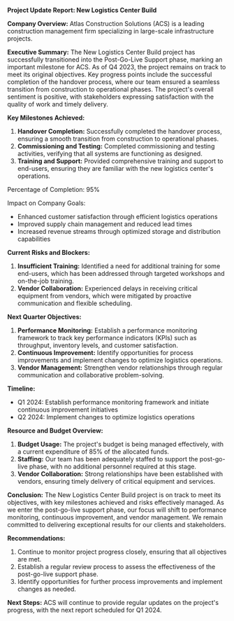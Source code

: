**Project Update Report: New Logistics Center Build**

**Company Overview:** Atlas Construction Solutions (ACS) is a leading construction management firm specializing in large-scale infrastructure projects.

**Executive Summary:**
The New Logistics Center Build project has successfully transitioned into the Post-Go-Live Support phase, marking an important milestone for ACS. As of Q4 2023, the project remains on track to meet its original objectives. Key progress points include the successful completion of the handover process, where our team ensured a seamless transition from construction to operational phases. The project's overall sentiment is positive, with stakeholders expressing satisfaction with the quality of work and timely delivery.

**Key Milestones Achieved:**

1. **Handover Completion:** Successfully completed the handover process, ensuring a smooth transition from construction to operational phases.
2. **Commissioning and Testing:** Completed commissioning and testing activities, verifying that all systems are functioning as designed.
3. **Training and Support:** Provided comprehensive training and support to end-users, ensuring they are familiar with the new logistics center's operations.

Percentage of Completion: 95%

Impact on Company Goals:

* Enhanced customer satisfaction through efficient logistics operations
* Improved supply chain management and reduced lead times
* Increased revenue streams through optimized storage and distribution capabilities

**Current Risks and Blockers:**

1. **Insufficient Training:** Identified a need for additional training for some end-users, which has been addressed through targeted workshops and on-the-job training.
2. **Vendor Collaboration:** Experienced delays in receiving critical equipment from vendors, which were mitigated by proactive communication and flexible scheduling.

**Next Quarter Objectives:**

1. **Performance Monitoring:** Establish a performance monitoring framework to track key performance indicators (KPIs) such as throughput, inventory levels, and customer satisfaction.
2. **Continuous Improvement:** Identify opportunities for process improvements and implement changes to optimize logistics operations.
3. **Vendor Management:** Strengthen vendor relationships through regular communication and collaborative problem-solving.

**Timeline:**

* Q1 2024: Establish performance monitoring framework and initiate continuous improvement initiatives
* Q2 2024: Implement changes to optimize logistics operations

**Resource and Budget Overview:**

1. **Budget Usage:** The project's budget is being managed effectively, with a current expenditure of 85% of the allocated funds.
2. **Staffing:** Our team has been adequately staffed to support the post-go-live phase, with no additional personnel required at this stage.
3. **Vendor Collaboration:** Strong relationships have been established with vendors, ensuring timely delivery of critical equipment and services.

**Conclusion:**
The New Logistics Center Build project is on track to meet its objectives, with key milestones achieved and risks effectively managed. As we enter the post-go-live support phase, our focus will shift to performance monitoring, continuous improvement, and vendor management. We remain committed to delivering exceptional results for our clients and stakeholders.

**Recommendations:**

1. Continue to monitor project progress closely, ensuring that all objectives are met.
2. Establish a regular review process to assess the effectiveness of the post-go-live support phase.
3. Identify opportunities for further process improvements and implement changes as needed.

**Next Steps:**
ACS will continue to provide regular updates on the project's progress, with the next report scheduled for Q1 2024.